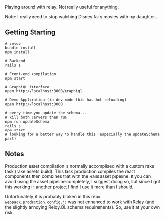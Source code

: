 Playing around with relay. Not really useful for anything.

Note: I really need to stop watching Disney fairy movies with my daughter...

## Getting Starting
````
# setup
bundle install
npm install

# Backend
rails s

# Front-end compilation
npm start

# GraphiQL interface
open http://localhost:3000/graphiql

# Demo Application (in dev mode this has hot reloading)
open http://localhost:3000

# every time you update the schema...
# kill both servers then run
npm run updateSchema
rails s
npm start
# looking for a better way to handle this (especially the updateSchema part)
````


## Notes
Production asset compilation is normally accomplised with a custom rake task (rake assets:build). This task production compiles the react components then combines that with the Rails asset pipeline. If you can avoid using the asset pipeline completely, I suggest doing so, but since I got this working in another project I find I use it more than I should.

Unfortunately, it is probably broken in this repo. `webpack.production.config.js` was not enhanced to work with Relay (and the slightly annoying Relqy.QL schema requirements). So, use it at your own risk.